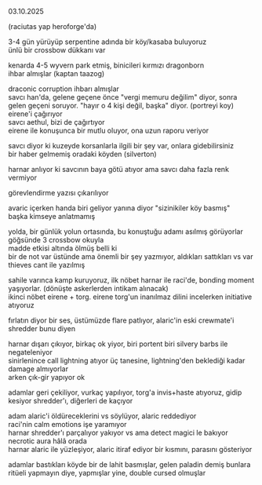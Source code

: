 03.10.2025  
  
(raciutas yap heroforge'da)  
  
3-4 gün yürüyüp serpentine adında bir köy/kasaba buluyoruz  
ünlü bir crossbow dükkanı var  
  
kenarda 4-5 wyvern park etmiş, binicileri kırmızı dragonborn  
ihbar almışlar (kaptan taazog)  
  
draconic corruption ihbarı almışlar  
savcı han'da, gelene geçene önce "vergi memuru değilim" diyor, sonra gelen geçeni soruyor. "hayır o 4 kişi değil, başka" diyor. (portreyi koy)  
eirene'i çağırıyor  
savcı aethul, bizi de çağırtıyor  
eirene ile konuşunca bir mutlu oluyor, ona uzun raporu veriyor  
  
  
savcı diyor ki kuzeyde korsanlarla ilgili bir şey var, onlara gidebilirsiniz  
bir haber gelmemiş oradaki köyden (silverton)  
  
harnar anlıyor ki savcının baya götü atıyor ama savcı daha fazla renk vermiyor  
  
görevlendirme yazısı çıkarılıyor  
  
avaric içerken handa biri geliyor yanına diyor "sizinikiler köy basmış"  
başka kimseye anlatmamış  
  
  
yolda, bir günlük yolun ortasında, bu konuştuğu adamı asılmış görüyorlar göğsünde 3 crossbow okuyla  
madde etkisi altında ölmüş belli ki  
bir de not var üstünde ama önemli bir şey yazmıyor, aldıkları sattıkları vs var thieves cant ile yazılmış  
  
sahile varınca kamp kuruyoruz, ilk nöbet harnar ile raci'de, bonding moment yaşıyorlar. (dönüşte askerlerden intikam alınacak)  
ikinci nöbet eirene + torg. eirene torg'un inanılmaz dilini incelerken initiative atıyoruz  
  
  
fırlatın diyor bir ses, üstümüzde flare patlıyor, alaric'in eski crewmate'i shredder bunu diyen  
  
harnar dışarı çıkıyor, birkaç ok yiyor, biri portent biri silvery barbs ile negateleniyor  
sinirlenince call lightning atıyor üç tanesine, lightning'den beklediği kadar damage almıyorlar  
arken çık-gir yapıyor ok  
  
adamlar geri çekiliyor, vurkaç yapılıyor, torg'a invis+haste atıyoruz, gidip kesiyor shredder'ı, diğerleri de kaçıyor  
  
adam alaric'i öldüreceklerini vs söylüyor, alaric reddediyor  
raci'nin calm emotions işe yaramıyor  
harnar shredder'ı parçalıyor yakıyor vs ama detect magici le bakıyor necrotic aura hâlâ orada  
harnar alaric ile yüzleşiyor, alaric itiraf ediyor bir kısmını, parasını gösteriyor  
  
adamlar bastıkları köyde bir de lahit basmışlar, gelen paladin demiş bunlara ritüeli yapmayın diye, yapmışlar yine, double cursed olmuşlar